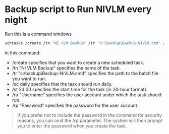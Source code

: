 # Backup script to Run NIVLM every night

Run this is a command windows

```sh
schtasks /create /tn "NI VLM Backup" /tr "c:\backup\Backup-NiVLM.cmd" /sc daily /st 23:00 /ru "Username" 
```

In this command:

- /create specifies that you want to create a new scheduled task.
- /tn "NI VLM Backup" specifies the name of the task.
- /tr "c:\backup\Backup-NiVLM.cmd" specifies the path to the batch file you want to run.
- /sc daily specifies that the task should run daily.
- /st 23:00 specifies the start time for the task (in 24-hour format).
- /ru "Username" specifies the user account under which the task should run.
- /rp "Password" specifies the password for the user account.

>If you prefer not to include the password in the command for security reasons, you can omit the /rp parameter. The system will then prompt you to enter the password when you create the task.





